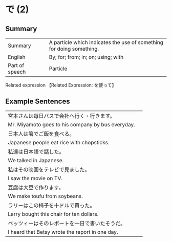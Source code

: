 # で (2)

## Summary

<table><tr>   <td>Summary<td>   <td>A particle which indicates the use of something for doing something.</td><tr><tr>   <td>English<td>   <td>By; for; from; in; on; using; with</td><tr><tr>   <td>Part of speech<td>   <td>Particle</td><tr></table><tr>   <td>Related expression<td>   <td>【Related Expression: を使って】</td><tr></table></table>

## Example Sentences

<table><tr><td>宮本さんは毎日バスで会社へ行く・行きます。<td><tr><tr><td>Mr. Miyamoto goes to his company by bus everyday.<td><tr><tr><td>日本人は箸でご飯を食べる。<td><tr><tr><td>Japanese people eat rice with chopsticks.<td><tr><tr><td>私達は日本語で話した。<td><tr><tr><td>We talked in Japanese.<td><tr><tr><td>私はその映画をテレビで見ました。<td><tr><tr><td>I saw the movie on TV.<td><tr><tr><td>豆腐は大豆で作ります。<td><tr><tr><td>We make toufu from soybeans.<td><tr><tr><td>ラリーはこの椅子を十ドルで買った。<td><tr><tr><td>Larry bought this chair for ten dollars.<td><tr><tr><td>ベッツィーはそのレポートを一日で書いたそうだ。<td><tr><tr><td>I heard that Betsy wrote the report in one day.<td><tr></table>

